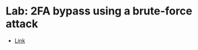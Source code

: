 # Lab: 2FA bypass using a brute-force attack

- [Link](https://portswigger.net/web-security/authentication/multi-factor/lab-2fa-bypass-using-a-brute-force-attack)